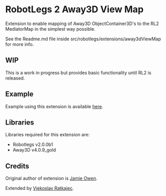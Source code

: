 # RobotLegs 2 Away3D View Map

Extension to enable mapping of Away3D ObjectContainer3D's to
the RL2 MediatorMap in the simplest way possible.

See the Readme.md file inside src/robotlegs/extensions/away3dViewMap for more info.

## WIP

This is a work in progress but provides basic functionality until RL2 is released.

## Example

Example using this extension is available [here](https://github.com/Vj3k0/robotlegs-bender-example-simpleaway3d).

## Libraries
Libraries required for this extension are:

- Robotlegs v2.0.0b1
- Away3D v4.0.9_gold

## Credits
Original author of extension is [Jamie Owen](https://github.com/jamieowen).

Extended by [Vjekoslav Ratkajec](https://github.com/Vj3k0).

